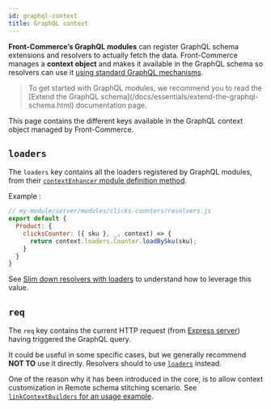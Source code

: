```yaml
---
id: graphql-context
title: GraphQL context
---
```


**Front-Commerce’s GraphQL modules** can register GraphQL schema extensions and resolvers to actually fetch the data.
Front-Commerce manages a **context object** and makes it available in the GraphQL schema so resolvers can use it [using standard GraphQL mechanisms](https://graphql.org/learn/execution/#root-fields-resolvers).

<blockquote class="info">
  To get started with GraphQL modules, we recommend you to read the [Extend the
  GraphQL schema](/docs/essentials/extend-the-graphql-schema.html) documentation
  page.
</blockquote>

This page contains the different keys available in the GraphQL context object managed by Front-Commerce.

## `loaders`

The `loaders` key contains all the loaders registered by GraphQL modules, from their [`contextEnhancer` module definition method](/docs/reference/graphql-module-definition.html#contextEnhancer-optional).

Example :

```js
// my-module/server/modules/clicks-counters/resolvers.js
export default {
  Product: {
    clicksCounter: ({ sku }, _, context) => {
      return context.loaders.Counter.loadBySku(sku);
    }
  }
}
```

See [Slim down resolvers with loaders](/docs/advanced/graphql/slim-down-resolvers-with-loaders.html) to understand how to leverage this value.


## `req`

The `req` key contains the current HTTP request (from [Express server](https://expressjs.com/en/api.html#req)) having triggered the GraphQL query.

It could be useful in some specific cases, but we generally recommend **NOT TO** use it directly. Resolvers should to use [`loaders`](#loaders) instead.

One of the reason why it has been introduced in the core, is to allow context customization in Remote schema stitching scenario.
See [`linkContextBuilders` for an usage example](/docs/reference/graphql-module-definition.html#linkContextBuilders-optional).